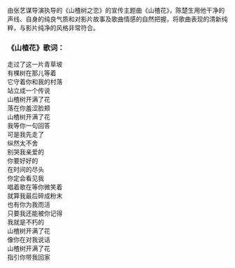 

由张艺谋导演执导的《山楂树之恋》的宣传主题曲《山楂花》，陈楚生用他干净的声线、自身的纯良气质和对影片故事及歌曲情感的自然把握，将歌曲表现的清新纯粹，与影片纯净的风格非常符合。

### 《山楂花》歌词：

走过了这一片青草坡  
有棵树在那儿等着  
它守着你和我的村落  
站立成一个传说  
山楂树开满了花  
落在你羞涩脸颊  
山楂树开满了花  
我等你一句回答  
可是我先走了  
纵然太不舍  
别哭我亲爱的  
你要好好的  
在时间的尽头  
你定会看见我  
唱着歌在等你微笑着  
就算我最后碎成粉末  
也有你为我而活  
只要我还能被你记得  
我就是不朽的  
山楂树开满了花  
像你在对我说话  
山楂树开满了花  
指引你带我回家

